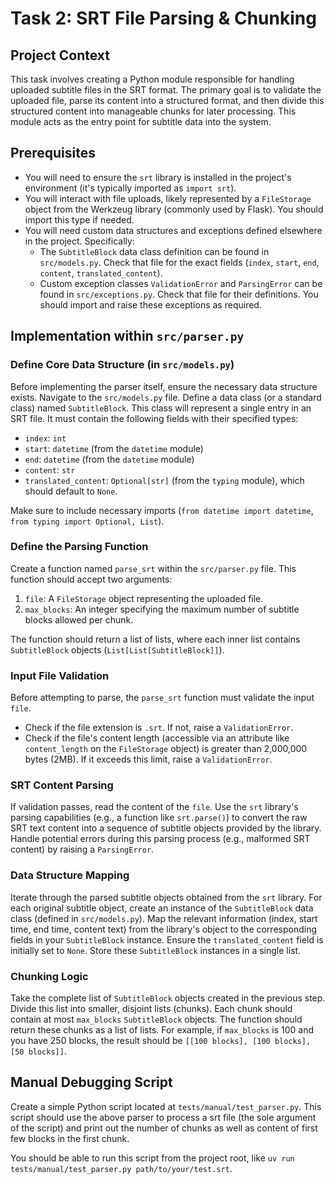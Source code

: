 # Task 2: SRT File Parsing & Chunking

## Project Context

This task involves creating a Python module responsible for handling uploaded subtitle files in the SRT format. The primary goal is to validate the uploaded file, parse its content into a structured format, and then divide this structured content into manageable chunks for later processing. This module acts as the entry point for subtitle data into the system.

## Prerequisites

*   You will need to ensure the `srt` library is installed in the project's environment (it's typically imported as `import srt`).
*   You will interact with file uploads, likely represented by a `FileStorage` object from the Werkzeug library (commonly used by Flask). You should import this type if needed.
*   You will need custom data structures and exceptions defined elsewhere in the project. Specifically:
    *   The `SubtitleBlock` data class definition can be found in `src/models.py`. Check that file for the exact fields (`index`, `start`, `end`, `content`, `translated_content`).
    *   Custom exception classes `ValidationError` and `ParsingError` can be found in `src/exceptions.py`. Check that file for their definitions. You should import and raise these exceptions as required.

## Implementation within `src/parser.py`

### Define Core Data Structure (in `src/models.py`)

Before implementing the parser itself, ensure the necessary data structure exists. Navigate to the `src/models.py` file. Define a data class (or a standard class) named `SubtitleBlock`. This class will represent a single entry in an SRT file. It must contain the following fields with their specified types:

*   `index`: `int`
*   `start`: `datetime` (from the `datetime` module)
*   `end`: `datetime` (from the `datetime` module)
*   `content`: `str`
*   `translated_content`: `Optional[str]` (from the `typing` module), which should default to `None`.

Make sure to include necessary imports (`from datetime import datetime`, `from typing import Optional, List`).

### Define the Parsing Function

Create a function named `parse_srt` within the `src/parser.py` file. This function should accept two arguments:

1.  `file`: A `FileStorage` object representing the uploaded file.
2.  `max_blocks`: An integer specifying the maximum number of subtitle blocks allowed per chunk.

The function should return a list of lists, where each inner list contains `SubtitleBlock` objects (`List[List[SubtitleBlock]]`).

### Input File Validation

Before attempting to parse, the `parse_srt` function must validate the input `file`.

*   Check if the file extension is `.srt`. If not, raise a `ValidationError`.
*   Check if the file's content length (accessible via an attribute like `content_length` on the `FileStorage` object) is greater than 2,000,000 bytes (2MB). If it exceeds this limit, raise a `ValidationError`.

### SRT Content Parsing

If validation passes, read the content of the `file`. Use the `srt` library's parsing capabilities (e.g., a function like `srt.parse()`) to convert the raw SRT text content into a sequence of subtitle objects provided by the library. Handle potential errors during this parsing process (e.g., malformed SRT content) by raising a `ParsingError`.

### Data Structure Mapping

Iterate through the parsed subtitle objects obtained from the `srt` library. For each original subtitle object, create an instance of the `SubtitleBlock` data class (defined in `src/models.py`). Map the relevant information (index, start time, end time, content text) from the library's object to the corresponding fields in your `SubtitleBlock` instance. Ensure the `translated_content` field is initially set to `None`. Store these `SubtitleBlock` instances in a single list.

### Chunking Logic

Take the complete list of `SubtitleBlock` objects created in the previous step. Divide this list into smaller, disjoint lists (chunks). Each chunk should contain at most `max_blocks` `SubtitleBlock` objects. The function should return these chunks as a list of lists. For example, if `max_blocks` is 100 and you have 250 blocks, the result should be `[[100 blocks], [100 blocks], [50 blocks]]`.

## Manual Debugging Script

Create a simple Python script located at `tests/manual/test_parser.py`. This script should use the above parser to process a srt file (the sole argument of the script) and print out the number of chunks as well as content of first few blocks in the first chunk.

You should be able to run this script from the project root, like `uv run tests/manual/test_parser.py path/to/your/test.srt`.